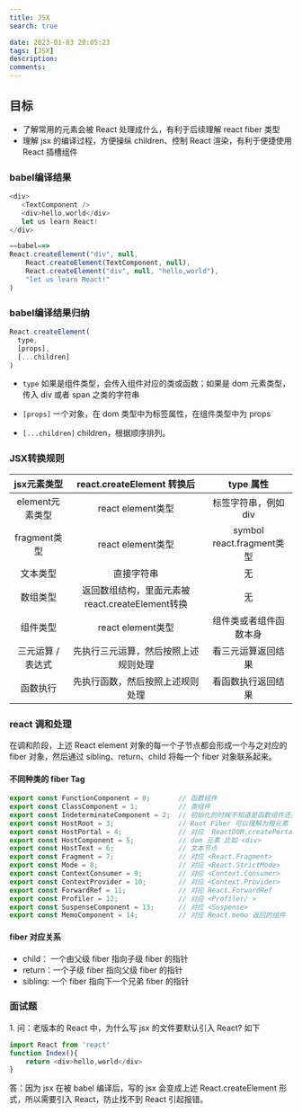 ```yaml
---
title: JSX
search: true

date: 2023-01-03 20:05:23
tags: [JSX]
description:
comments:
---
```


## 目标
- 了解常用的元素会被 React 处理成什么，有利于后续理解 react fiber 类型
- 理解 jsx 的编译过程，方便操纵 children、控制 React 渲染，有利于便捷使用 React 插槽组件

### babel编译结果

```js
<div>
   <TextComponent />
   <div>hello,world</div>
   let us learn React!
</div>

==babel==> 
React.createElement("div", null,
    React.createElement(TextComponent, null),
    React.createElement("div", null, "hello,world"),
    "let us learn React!"
)
```

### babel编译结果归纳
```js
React.createElement(
  type,
  [props],
  [...children]
)
```

- `type` 如果是组件类型，会传入组件对应的类或函数；如果是 dom 元素类型，传入 div 或者 span 之类的字符串

- `[props]` 一个对象，在 dom 类型中为标签属性，在组件类型中为 props 

- `[...children]` children，根据顺序排列。

### JSX转换规则

| jsx元素类型 |	react.createElement 转换后 | type 属性 |
| :------: | :----------: | :-----------: |
| element元素类型 | react element类型 | 标签字符串，例如 div |
| fragment类型 |  react element类型 | symbol react.fragment类型 |
| 文本类型 | 直接字符串 | 无 |
| 数组类型 | 返回数组结构，里面元素被react.createElement转换 | 无 |
| 组件类型 | react element类型 | 组件类或者组件函数本身 |
| 三元运算 / 表达式 | 先执行三元运算，然后按照上述规则处理 | 看三元运算返回结果 |
| 函数执行	| 先执行函数，然后按照上述规则处理 | 看函数执行返回结果 |


### react 调和处理
在调和阶段，上述 React element 对象的每一个子节点都会形成一个与之对应的 fiber 对象，然后通过 sibling、return、child 将每一个 fiber 对象联系起来。

#### 不同种类的 fiber Tag

```js
export const FunctionComponent = 0;       // 函数组件
export const ClassComponent = 1;          // 类组件
export const IndeterminateComponent = 2;  // 初始化的时候不知道是函数组件还是类组件 
export const HostRoot = 3;                // Root Fiber 可以理解为根元素 ， 通过reactDom.render()产生的根元素
export const HostPortal = 4;              // 对应  ReactDOM.createPortal 产生的 Portal 
export const HostComponent = 5;           // dom 元素 比如 <div>
export const HostText = 6;                // 文本节点
export const Fragment = 7;                // 对应 <React.Fragment> 
export const Mode = 8;                    // 对应 <React.StrictMode>   
export const ContextConsumer = 9;         // 对应 <Context.Consumer>
export const ContextProvider = 10;        // 对应 <Context.Provider>
export const ForwardRef = 11;             // 对应 React.ForwardRef
export const Profiler = 12;               // 对应 <Profiler/ >
export const SuspenseComponent = 13;      // 对应 <Suspense>
export const MemoComponent = 14;          // 对应 React.memo 返回的组件
```

#### fiber 对应关系

- child： 一个由父级 fiber 指向子级 fiber 的指针
- return：一个子级 fiber 指向父级 fiber 的指针
- sibling: 一个 fiber 指向下一个兄弟 fiber 的指针




### 面试题
1\. 问：老版本的 React 中，为什么写 jsx 的文件要默认引入 React? 如下
```js
import React from 'react'
function Index(){
    return <div>hello,world</div>
}
```
答：因为 jsx 在被 babel 编译后，写的 jsx 会变成上述 React.createElement 形式，所以需要引入 React，防止找不到 React 引起报错。